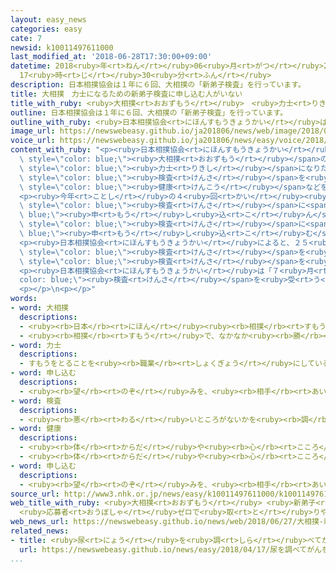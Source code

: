 ```yaml
---
layout: easy_news
categories: easy
cate: 7
newsid: k10011497611000
last_modified_at: '2018-06-28T17:30:00+09:00'
datetime: 2018<ruby>年<rt>ねん</rt></ruby>06<ruby>月<rt>がつ</rt></ruby>28<ruby>日<rt>にち</rt></ruby>
  17<ruby>時<rt>じ</rt></ruby>30<ruby>分<rt>ふん</rt></ruby>
description: 日本相撲協会は１年に６回、大相撲の「新弟子検査」を行っています。
title: 大相撲　力士になるための新弟子検査に申し込む人がいない
title_with_ruby: <ruby>大相撲<rt>おおずもう</rt></ruby>　<ruby>力士<rt>りきし</rt></ruby>になるための<ruby>新弟子検査<rt>しんでしけんさ</rt></ruby>に<ruby>申<rt>もう</rt></ruby>し<ruby>込<rt>こ</rt></ruby>む<ruby>人<rt>ひと</rt></ruby>がいない
outline: 日本相撲協会は１年に６回、大相撲の「新弟子検査」を行っています。
outline_with_ruby: <ruby>日本相撲協会<rt>にほんすもうきょうかい</rt></ruby>は１<ruby>年<rt>ねん</rt></ruby>に６<ruby>回<rt>かい</rt></ruby>、<ruby>大相撲<rt>おおずもう</rt></ruby>の「<ruby>新弟子検査<rt>しんでしけんさ</rt></ruby>」を<ruby>行<rt>おこな</rt></ruby>っています。
image_url: https://newswebeasy.github.io/ja201806/news/web/image/2018/06/27/K10011497611_1806271509_1806271514_01_02.jpg
voice_url: https://newswebeasy.github.io/ja201806/news/easy/voice/2018/06/28/k10011497611000.mp4
content_with_ruby: "<p><ruby>日本相撲協会<rt>にほんすもうきょうかい</rt></ruby>は１<ruby>年<rt>ねん</rt></ruby>に６<ruby>回<rt>かい</rt></ruby>、<span\
  \ style=\"color: blue;\"><ruby>大相撲<rt>おおずもう</rt></ruby></span>の「<ruby>新弟子検査<rt>しんでしけんさ</rt></ruby>」を<ruby>行<rt>おこな</rt></ruby>っています。<span\
  \ style=\"color: blue;\"><ruby>力士<rt>りきし</rt></ruby></span>になりたい<ruby>若<rt>わか</rt></ruby>い<ruby>人<rt>ひと</rt></ruby>はこの<span\
  \ style=\"color: blue;\"><ruby>検査<rt>けんさ</rt></ruby></span>を<ruby>受<rt>う</rt></ruby>けて、<ruby>体<rt>からだ</rt></ruby>の<ruby>大<rt>おお</rt></ruby>きさや<span\
  \ style=\"color: blue;\"><ruby>健康<rt>けんこう</rt></ruby></span>などを<ruby>調<rt>しら</rt></ruby>べてもらいます。</p>\n\
  <p><ruby>今年<rt>ことし</rt></ruby>の４<ruby>回<rt>かい</rt></ruby><ruby>目<rt>め</rt></ruby>の<ruby>新弟子検査<rt>しんでしけんさ</rt></ruby>は７<ruby>月<rt>がつ</rt></ruby><ruby>２日<rt>ふつか</rt></ruby>に<ruby>行<rt>おこな</rt></ruby>う<ruby>予定<rt>よてい</rt></ruby>でした。しかし、<span\
  \ style=\"color: blue;\"><ruby>検査<rt>けんさ</rt></ruby></span>に<span style=\"color:\
  \ blue;\"><ruby>申<rt>もう</rt></ruby>し<ruby>込<rt>こ</rt></ruby>ん</span>だ<ruby>人<rt>ひと</rt></ruby>がいなかったため、<ruby>行<rt>おこな</rt></ruby>わないことになりました。１１<ruby>年<rt>ねん</rt></ruby><ruby>前<rt>まえ</rt></ruby>にも<span\
  \ style=\"color: blue;\"><ruby>検査<rt>けんさ</rt></ruby></span>に<span style=\"color:\
  \ blue;\"><ruby>申<rt>もう</rt></ruby>し<ruby>込<rt>こ</rt></ruby>む</span><ruby>人<rt>ひと</rt></ruby>がいなかったことがあります。</p>\n\
  <p><ruby>日本相撲協会<rt>にほんすもうきょうかい</rt></ruby>によると、２５<ruby>年<rt>ねん</rt></ruby>ぐらい<ruby>前<rt>まえ</rt></ruby>は<span\
  \ style=\"color: blue;\"><ruby>検査<rt>けんさ</rt></ruby></span>を<ruby>受<rt>う</rt></ruby>ける<ruby>人<rt>ひと</rt></ruby>が１<ruby>年<rt>ねん</rt></ruby>に２００<ruby>人<rt>にん</rt></ruby><ruby>以上<rt>いじょう</rt></ruby>いました。しかし、<ruby>最近<rt>さいきん</rt></ruby>の１０<ruby>年<rt>ねん</rt></ruby>ぐらいは１００<ruby>人<rt>にん</rt></ruby>より<ruby>少<rt>すく</rt></ruby>なくなっています。<ruby>今年<rt>ことし</rt></ruby>は<ruby>今<rt>いま</rt></ruby>までの３<ruby>回<rt>かい</rt></ruby>で６４<ruby>人<rt>にん</rt></ruby>が<span\
  \ style=\"color: blue;\"><ruby>検査<rt>けんさ</rt></ruby></span>を<ruby>受<rt>う</rt></ruby>けました。</p>\n\
  <p><ruby>日本相撲協会<rt>にほんすもうきょうかい</rt></ruby>は「７<ruby>月<rt>がつ</rt></ruby>に<span style=\"\
  color: blue;\"><ruby>検査<rt>けんさ</rt></ruby></span>を<ruby>受<rt>う</rt></ruby>ける<ruby>人<rt>ひと</rt></ruby>は、<ruby>毎年<rt>まいとし</rt></ruby>あまり<ruby>多<rt>おお</rt></ruby>くありません。<ruby>今年<rt>ことし</rt></ruby>が<ruby>特別<rt>とくべつ</rt></ruby>に<ruby>少<rt>すく</rt></ruby>ないとは<ruby>考<rt>かんが</rt></ruby>えていません」と<ruby>言<rt>い</rt></ruby>っています。</p>\n\
  <p></p>\n<p></p>"
words:
- word: 大相撲
  descriptions:
  - <ruby><rb>日本</rb><rt>にほん</rt></ruby><ruby><rb>相撲</rb><rt>すもう</rt></ruby><ruby><rb>協会</rb><rt>きょうかい</rt></ruby>が<ruby><rb>行</rb><rt>おこな</rt></ruby>う<ruby><rb>専門</rb><rt>せんもん</rt></ruby>の<ruby><rb>力士</rb><rt>りきし</rt></ruby>による<ruby><rb>相撲</rb><rt>すもう</rt></ruby>。
  - <ruby><rb>相撲</rb><rt>すもう</rt></ruby>で、なかなか<ruby><rb>勝</rb><rt>か</rt></ruby>ち<ruby><rb>負</rb><rt>ま</rt></ruby>けの<ruby><rb>決</rb><rt>き</rt></ruby>まらない<ruby><rb>力</rb><rt>ちから</rt></ruby>の<ruby><rb>入</rb><rt>はい</rt></ruby>った<ruby><rb>取組</rb><rt>とりくみ</rt></ruby>。
- word: 力士
  descriptions:
  - すもうをとることを<ruby><rb>職業</rb><rt>しょくぎょう</rt></ruby>にしている<ruby><rb>人</rb><rt>ひと</rt></ruby>。すもうとり。
- word: 申し込む
  descriptions:
  - <ruby><rb>望</rb><rt>のぞ</rt></ruby>みを、<ruby><rb>相手</rb><rt>あいて</rt></ruby>に<ruby><rb>伝</rb><rt>つた</rt></ruby>える。<ruby><rb>申</rb><rt>もう</rt></ruby>し<ruby><rb>入</rb><rt>い</rt></ruby>れる。
- word: 検査
  descriptions:
  - <ruby><rb>悪</rb><rt>わる</rt></ruby>いところがないかを<ruby><rb>調</rb><rt>しら</rt></ruby>べること。
- word: 健康
  descriptions:
  - <ruby><rb>体</rb><rt>からだ</rt></ruby>や<ruby><rb>心</rb><rt>こころ</rt></ruby>に<ruby><rb>悪</rb><rt>わる</rt></ruby>いところがなく、<ruby><rb>元気</rb><rt>げんき</rt></ruby>なようす。
  - <ruby><rb>体</rb><rt>からだ</rt></ruby>や<ruby><rb>心</rb><rt>こころ</rt></ruby>のぐあい。
- word: 申し込む
  descriptions:
  - <ruby><rb>望</rb><rt>のぞ</rt></ruby>みを、<ruby><rb>相手</rb><rt>あいて</rt></ruby>に<ruby><rb>伝</rb><rt>つた</rt></ruby>える。<ruby><rb>申</rb><rt>もう</rt></ruby>し<ruby><rb>入</rb><rt>い</rt></ruby>れる。
source_url: http://www3.nhk.or.jp/news/easy/k10011497611000/k10011497611000.html
web_title_with_ruby: <ruby>大相撲<rt>おおずもう</rt></ruby> <ruby>新弟子<rt>しんでし</rt></ruby><ruby>検査<rt>けんさ</rt></ruby>
  <ruby>応募者<rt>おうぼしゃ</rt></ruby>ゼロで<ruby>取<rt>と</rt></ruby>りやめ 11<ruby>年<rt>ねん</rt></ruby>ぶり
web_news_url: https://newswebeasy.github.io/news/web/2018/06/27/大相撲-新弟子検査-応募者ゼロで取りやめ-11年ぶり
related_news:
- title: <ruby>尿<rt>にょう</rt></ruby>を<ruby>調<rt>しら</rt></ruby>べてがんを<ruby>見<rt>み</rt></ruby>つける　<ruby>世界<rt>せかい</rt></ruby>で<ruby>初<rt>はじ</rt></ruby>めての<ruby>実験<rt>じっけん</rt></ruby>
  url: https://newswebeasy.github.io/news/easy/2018/04/17/尿を調べてがんを見つける-世界で初めての実験
...
```

